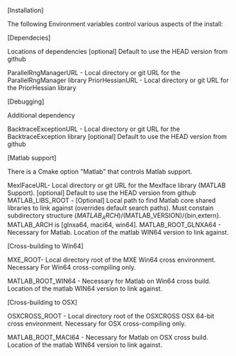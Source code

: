 [Installation]


The following Environment variables control various aspects of the install:


[Dependecies]

Locations of dependencies [optional] Default to use the HEAD version from github

ParallelRngManagerURL - Local directory or git URL for the ParallelRngManager library 
PriorHessianURL - Local directory or git URL for the PriorHessian library 

[Debugging]

Additional dependency

BacktraceExceptionURL - Local directory or git URL for the BacktraceException library [optional] Default to use the HEAD version from github

[Matlab support]

There is a Cmake option "Matlab" that controls Matlab support.

MexIFaceURL- Local directory or git URL for the MexIface library (MATLAB Support). [optional] Default to use the HEAD version from github
MATLAB_LIBS_ROOT - [Optional] Local path to find Matlab core shared libraries to link against (overrides default search paths).
                   Must constain subdirectory structure ($MATLAB_ARCH)/$(MATLAB_VERSION)/{bin,extern}.  MATLAB_ARCH is [glnxa64, maci64, win64].
MATLAB_ROOT_GLNXA64 - Necessary for Matlab.  Location of the matlab WIN64 version to link against.

[Cross-building to Win64]

MXE_ROOT- Local directory root of the MXE Win64 cross environment.  Necessary
                         For Win64 cross-compiling only.

MATLAB_ROOT_WIN64 - Necessary for Matlab on Win64 cross build.  Location of the matlab WIN64 version to link against.

[Cross-building to OSX]

OSXCROSS_ROOT - Local directory root of the OSXCROSS OSX 64-bit cross environment.
                         Necessary for OSX cross-compiling only.

MATLAB_ROOT_MACI64 - Necessary for Matlab on OSX cross build.  Location of the matlab WIN64 version to link against.
